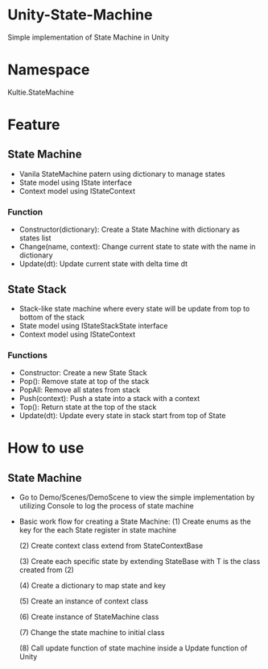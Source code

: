 # Unity-State-Machine
Simple implementation of State Machine in Unity
# Namespace
Kultie.StateMachine
# Feature
## State Machine
- Vanila StateMachine patern using dictionary to manage states
- State model using IState interface
- Context model using IStateContext
### Function
- Constructor(dictionary): Create a State Machine with dictionary as states list
- Change(name, context): Change current state to state with the name in dictionary
- Update(dt): Update current state with delta time dt

## State Stack
- Stack-like state machine where every state will be update from top to bottom of the stack
- State model using IStateStackState interface
- Context model using IStateContext
### Functions
- Constructor: Create a new State Stack 
- Pop(): Remove state at top of the stack
- PopAll: Remove all states from stack
- Push(context): Push a state into a stack with a context
- Top(): Return state at the top of the stack
- Update(dt): Update every state in stack start from top of State

# How to use
## State Machine
- Go to Demo/Scenes/DemoScene to view the simple implementation by utilizing Console to log the process of state machine
- Basic work flow for creating a State Machine:
    (1) Create enums as the key for the each State register in state machine

    (2) Create context class extend from StateContextBase

    (3) Create each specific state by extending StateBase<T> with T is the class created from (2)

    (4) Create a dictionary to map state and key

    (5) Create an instance of context class

    (6) Create instance of StateMachine class

    (7) Change the state machine to initial class
    
    (8) Call update function of state machine inside a Update function of Unity
